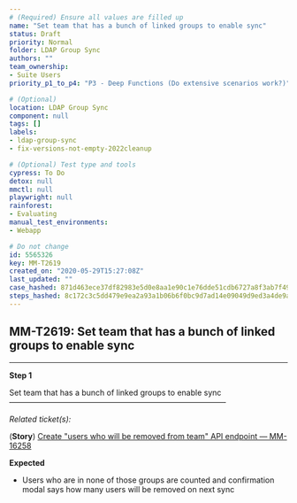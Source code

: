 ```yaml
---
# (Required) Ensure all values are filled up
name: "Set team that has a bunch of linked groups to enable sync"
status: Draft
priority: Normal
folder: LDAP Group Sync
authors: ""
team_ownership: 
- Suite Users
priority_p1_to_p4: "P3 - Deep Functions (Do extensive scenarios work?)"

# (Optional)
location: LDAP Group Sync
component: null
tags: []
labels: 
- ldap-group-sync
- fix-versions-not-empty-2022cleanup

# (Optional) Test type and tools
cypress: To Do
detox: null
mmctl: null
playwright: null
rainforest: 
- Evaluating
manual_test_environments: 
- Webapp

# Do not change
id: 5565326
key: MM-T2619
created_on: "2020-05-29T15:27:08Z"
last_updated: ""
case_hashed: 871d463ece37df82983e5d0e8aa1e90c1e76dde51cdb6727a8f3ab7f499725c6f84838fe97311205899b3cc9f0a403d3
steps_hashed: 8c172c3c5dd479e9ea2a93a1b06b6f0bc9d7ad14e09049d9ed3a4de9a9ab4e576af2aa516a1ba2919e12fb5e5aad6d4c
---
```


<!-- (Auto-generated) Based on frontmatter's "key" and "name" -->

## MM-T2619: Set team that has a bunch of linked groups to enable sync

---

**Step 1**

Set team that has a bunch of linked groups to enable sync\
————————————————————————————

_Related ticket(s):_

(**Story**) [Create "users who will be removed from team" API endpoint — MM-16258](https://mattermost.atlassian.net/browse/MM-16258)

**Expected**

- Users who are in none of those groups are counted and confirmation modal says how many users will be removed on next sync
